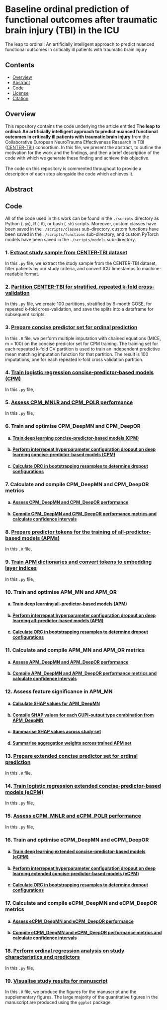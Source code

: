 # Baseline ordinal prediction of functional outcomes after traumatic brain injury (TBI) in the ICU
The leap to ordinal: An artificially intelligent approach to predict nuanced functional outcomes in critically ill patients with traumatic brain injury

## Contents

- [Overview](#overview)
- [Abstract](#abstract)
- [Code](#code)
- [License](./LICENSE)
- [Citation](#citation)

## Overview

This repository contains the code underlying the article entitled **The leap to ordinal: An artificially intelligent approach to predict nuanced functional outcomes in critically ill patients with traumatic brain injury** from the Collaborative European NeuroTrauma Effectiveness Research in TBI ([CENTER-TBI](https://www.center-tbi.eu/)) consortium. In this file, we present the abstract, to outline the motivation for the work and the findings, and then a brief description of the code with which we generate these finding and achieve this objective.\
\
The code on this repository is commented throughout to provide a description of each step alongside the code which achieves it.

## Abstract

## Code 
All of the code used in this work can be found in the `./scripts` directory as Python (`.py`), R (`.R`), or bash (`.sh`) scripts. Moreover, custom classes have been saved in the `./scripts/classes` sub-directory, custom functions have been saved in the `./scripts/functions` sub-directory, and custom PyTorch models have been saved in the `./scripts/models` sub-directory.

### 1. [Extract study sample from CENTER-TBI dataset](scripts/01_extract_study_sample.py)
In this `.py` file, we extract the study sample from the CENTER-TBI dataset, filter patients by our study criteria, and convert ICU timestamps to machine-readable format.

### 2. [Partition CENTER-TBI for stratified, repeated k-fold cross-validation](scripts/02_partition_for_repeated_cv.py)
In this `.py` file, we create 100 partitions, stratified by 6-month GOSE, for repeated k-fold cross-validation, and save the splits into a dataframe for subsequent scripts.

### 3. [Prepare concise predictor set for ordinal prediction](scripts/03_prepare_concise_predictor_set.R)
In this `.R` file, we perform multiple imputation with chained equations (MICE, m = 100) on the concise predictor set for CPM training. The training set for each repeated k-fold CV partition is used to train an independent predictive mean matching imputation function for that partition. The result is 100 imputations, one for each repeated k-fold cross validation partition.

### 4. [Train logistic regression concise-predictor-based models (CPM)](scripts/04_CPM_logreg.py)
In this `.py` file, 

### 5. [Assess CPM_MNLR and CPM_POLR performance](scripts/05_CPM_logreg_performance.py)
In this `.py` file,

### 6. Train and optimise CPM_DeepMN and CPM_DeepOR

<ol type="a">
  <h4><li><a href="scripts/06a_CPM_deep.py">Train deep learning concise-predictor-based models (CPM)</a></li></h4>
  <h4><li><a href="scripts/06b_CPM_deep_interrepeat_dropout.py">Perform interrepeat hyperparameter configuration dropout on deep learning concise-predictor-based models (CPM)</a></li></h4>
  <h4><li><a href="scripts/06c_CPM_deep_hyperparameter_testing.py">Calculate ORC in bootstrapping resamples to determine dropout configurations</a></li></h4>
</ol>

### 7. Calculate and compile CPM_DeepMN and CPM_DeepOR metrics

<ol type="a">
  <h4><li><a href="scripts/07a_CPM_deep_performance.py">Assess CPM_DeepMN and CPM_DeepOR performance</a></li></h4>
  <h4><li><a href="scripts/07b_CPM_compile_metrics.py">Compile CPM_DeepMN and CPM_DeepOR performance metrics and calculate confidence intervals</a></li></h4>
</ol>

### 8. [Prepare predictor tokens for the training of all-predictor-based models (APMs)](scripts/08_prepare_APM_tokens.R)
In this `.R` file,

### 9. [Train APM dictionaries and convert tokens to embedding layer indices](scripts/09_prepare_APM_dictionaries.py)
In this `.py` file,

### 10. Train and optimise APM_MN and APM_OR

<ol type="a">
  <h4><li><a href="scripts/10a_APM_deep.py">Train deep learning all-predictor-based models (APM)</a></li></h4>
  <h4><li><a href="scripts/10b_APM_deep_interrepeat_dropout.py">Perform interrepeat hyperparameter configuration dropout on deep learning all-predictor-based models (APM)</a></li></h4>
  <h4><li><a href="scripts/10c_APM_deep_hyperparameter_testing.py">Calculate ORC in bootstrapping resamples to determine dropout configurations</a></li></h4>
</ol>

### 11. Calculate and compile APM_MN and APM_OR metrics

<ol type="a">
  <h4><li><a href="scripts/11a_APM_deep_performance.py">Assess APM_DeepMN and APM_DeepOR performance</a></li></h4>
  <h4><li><a href="scripts/11b_APM_compile_metrics.py">Compile APM_DeepMN and APM_DeepOR performance metrics and calculate confidence intervals</a></li></h4>
</ol>

### 12. Assess feature significance in APM_MN

<ol type="a">
  <h4><li><a href="scripts/12a_APM_deep_SHAP.py">Calculate SHAP values for APM_DeepMN</a></li></h4>
  <h4><li><a href="scripts/12b_APM_compile_SHAP.py">Compile SHAP values for each GUPI-output type combination from APM_DeepMN</a></li></h4>
  <h4><li><a href="scripts/12c_APM_summarise_SHAP.py">Summarise SHAP values across study set</a></li></h4>
  <h4><li><a href="scripts/12d_APM_compile_significance_weights.py">Summarise aggregation weights across trained APM set</a></li></h4>
</ol>

### 13. [Prepare extended concise predictor set for ordinal prediction](scripts/13_prepare_extended_concise_predictor_set.R)
In this `.R` file,

### 14. [Train logistic regression extended concise-predictor-based models (eCPM)](scripts/14_eCPM_logreg.py)
In this `.py` file,

### 15. [Assess eCPM_MNLR and eCPM_POLR performance](scripts/15_eCPM_logreg_performance.py)
In this `.py` file,

### 16. Train and optimise eCPM_DeepMN and eCPM_DeepOR

<ol type="a">
  <h4><li><a href="scripts/16a_eCPM_deep.py">Train deep learning extended concise-predictor-based models (eCPM)</a></li></h4>
  <h4><li><a href="scripts/16b_eCPM_deep_interrepeat_dropout.py">Perform interrepeat hyperparameter configuration dropout on deep learning extended concise-predictor-based models (eCPM)</a></li></h4>
  <h4><li><a href="scripts/16c_eCPM_deep_hyperparameter_testing.py">Calculate ORC in bootstrapping resamples to determine dropout configurations</a></li></h4>
</ol>

### 17. Calculate and compile eCPM_DeepMN and eCPM_DeepOR metrics

<ol type="a">
  <h4><li><a href="scripts/17a_eCPM_deep_performance.py">Assess eCPM_DeepMN and eCPM_DeepOR performance</a></li></h4>
  <h4><li><a href="scripts/17b_eCPM_compile_metrics.py">Compile eCPM_DeepMN and eCPM_DeepOR performance metrics and calculate confidence intervals</a></li></h4>
</ol>

### 18. [Perform ordinal regression analysis on study characteristics and predictors](scripts/18_ordinal_regression_analysis.py)
In this `.py` file,

### 19. [Visualise study results for manuscript](scripts/19_manuscript_visualisations.R)
In this `.R` file, we produce the figures for the manuscript and the supplementary figures. The large majority of the quantitative figures in the manuscript are produced using the `ggplot` package.
